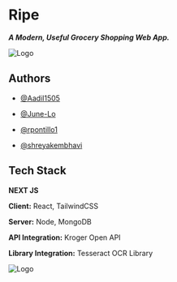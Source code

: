 
# Ripe

***A Modern, Useful Grocery Shopping Web App.***


![Logo](https://i.imgur.com/mQdGWqa.png)


## Authors

- [@Aadil1505](https://github.com/Aadil1505)

- [@June-Lo](https://github.com/June-Lo)

- [@rpontillo1](https://github.com/rpontillo1)

- [@shreyakembhavi](https://github.com/shreyakembhavi)

## Tech Stack

**NEXT JS**

**Client:** React, TailwindCSS

**Server:** Node, MongoDB

**API Integration:** Kroger Open API

**Library Integration:** Tesseract OCR Library

![Logo](https://i.imgur.com/ERebJqn.gif)
